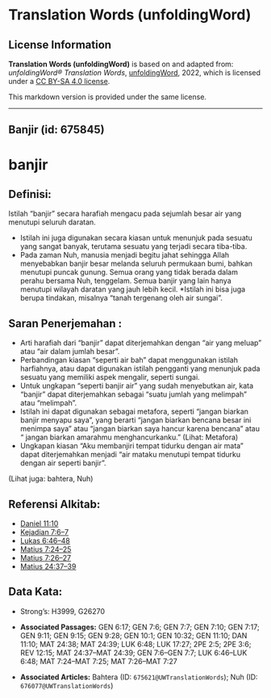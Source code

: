 # Translation Words (unfoldingWord)

## License Information

**Translation Words (unfoldingWord)** is based on and adapted from: _unfoldingWord® Translation Words_, [unfoldingWord](https://unfoldingword.org/utw), 2022, which is licensed under a [CC BY-SA 4.0 license](https://creativecommons.org/licenses/by-sa/4.0/legalcode.en).

This markdown version is provided under the same license.



--------------------------------

## Banjir (id: 675845)

banjir
======

Definisi:
---------

Istilah “banjir” secara harafiah mengacu pada sejumlah besar air yang menutupi seluruh daratan.

* Istilah ini juga digunakan secara kiasan untuk menunjuk pada sesuatu yang sangat banyak, terutama sesuatu yang terjadi secara tiba\-tiba.
* Pada zaman Nuh, manusia menjadi begitu jahat sehingga Allah menyebabkan banjir besar melanda seluruh permukaan bumi, bahkan menutupi puncak gunung. Semua orang yang tidak berada dalam perahu bersama Nuh, tenggelam. Semua banjir yang lain hanya menutupi wilayah daratan yang jauh lebih kecil. \*Istilah ini bisa juga berupa tindakan, misalnya “tanah tergenang oleh air sungai”.

Saran Penerjemahan :
--------------------

* Arti harafiah dari “banjir” dapat diterjemahkan dengan “air yang meluap” atau “air dalam jumlah besar”.
* Perbandingan kiasan “seperti air bah” dapat menggunakan istilah harfiahnya, atau dapat digunakan istilah pengganti yang menunjuk pada sesuatu yang memiliki aspek mengalir, seperti sungai.
* Untuk ungkapan “seperti banjir air” yang sudah menyebutkan air, kata “banjir” dapat diterjemahkan sebagai “suatu jumlah yang melimpah” atau “melimpah”.
* Istilah ini dapat digunakan sebagai metafora, seperti “jangan biarkan banjir menyapu saya”, yang berarti “jangan biarkan bencana besar ini menimpa saya” atau “jangan biarkan saya hancur karena bencana” atau “ jangan biarkan amarahmu menghancurkanku.” (Lihat: Metafora)
* Ungkapan kiasan “Aku membanjiri tempat tidurku dengan air mata” dapat diterjemahkan menjadi “air mataku menutupi tempat tidurku dengan air seperti banjir”.

(Lihat juga: bahtera, Nuh)

Referensi Alkitab:
------------------

* [Daniel 11:10](https://ref.ly/Dan11:10)
* [Kejadian 7:6–7](https://ref.ly/Gen7:6-Gen7:7)
* [Lukas 6:46–48](https://ref.ly/Luke6:46-Luke6:48)
* [Matius 7:24–25](https://ref.ly/Matt7:24-Matt7:25)
* [Matius 7:26–27](https://ref.ly/Matt7:26-Matt7:27)
* [Matius 24:37–39](https://ref.ly/Matt24:37-Matt24:39)

Data Kata:
----------

* Strong’s: H3999, G26270

* **Associated Passages:** GEN 6:17; GEN 7:6; GEN 7:7; GEN 7:10; GEN 7:17; GEN 9:11; GEN 9:15; GEN 9:28; GEN 10:1; GEN 10:32; GEN 11:10; DAN 11:10; MAT 24:38; MAT 24:39; LUK 6:48; LUK 17:27; 2PE 2:5; 2PE 3:6; REV 12:15; MAT 24:37–MAT 24:39; GEN 7:6–GEN 7:7; LUK 6:46–LUK 6:48; MAT 7:24–MAT 7:25; MAT 7:26–MAT 7:27
* **Associated Articles:** Bahtera (ID: `675621@UWTranslationWords`); Nuh (ID: `676077@UWTranslationWords`)

